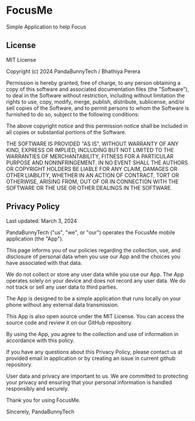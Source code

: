 # FocusMe

Simple Application to help Focus

## License

MIT License

Copyright (c) 2024 PandaBunnyTech / Bhathiya Perera

Permission is hereby granted, free of charge, to any person obtaining a copy
of this software and associated documentation files (the "Software"), to deal
in the Software without restriction, including without limitation the rights
to use, copy, modify, merge, publish, distribute, sublicense, and/or sell
copies of the Software, and to permit persons to whom the Software is
furnished to do so, subject to the following conditions:

The above copyright notice and this permission notice shall be included in all
copies or substantial portions of the Software.

THE SOFTWARE IS PROVIDED "AS IS", WITHOUT WARRANTY OF ANY KIND, EXPRESS OR
IMPLIED, INCLUDING BUT NOT LIMITED TO THE WARRANTIES OF MERCHANTABILITY,
FITNESS FOR A PARTICULAR PURPOSE AND NONINFRINGEMENT. IN NO EVENT SHALL THE
AUTHORS OR COPYRIGHT HOLDERS BE LIABLE FOR ANY CLAIM, DAMAGES OR OTHER
LIABILITY, WHETHER IN AN ACTION OF CONTRACT, TORT OR OTHERWISE, ARISING FROM,
OUT OF OR IN CONNECTION WITH THE SOFTWARE OR THE USE OR OTHER DEALINGS IN THE
SOFTWARE.


## Privacy Policy

Last updated: March 3, 2024

PandaBunnyTech ("us", "we", or "our") operates the FocusMe mobile application (the "App").

This page informs you of our policies regarding the collection, use, and disclosure of personal data
when you use our App and the choices you have associated with that data.

We do not collect or store any user data while you use our App. The App operates solely on your
device and does not record any user data. We do not track or sell any user data to third parties.

The App is designed to be a simple application that runs locally on your phone without any external
data transmission.

This App is also open source under the MIT License. You can access the source code and review it on
our GitHub repository.

By using the App, you agree to the collection and use of information in accordance with this policy.

If you have any questions about this Privacy Policy, please contact us at provided email in
application or by creating an issue in current github repository.

User data and privacy are important to us. We are committed to protecting your privacy and ensuring
that your personal information is handled responsibly and securely.

Thank you for using FocusMe.

Sincerely,
PandaBunnyTech